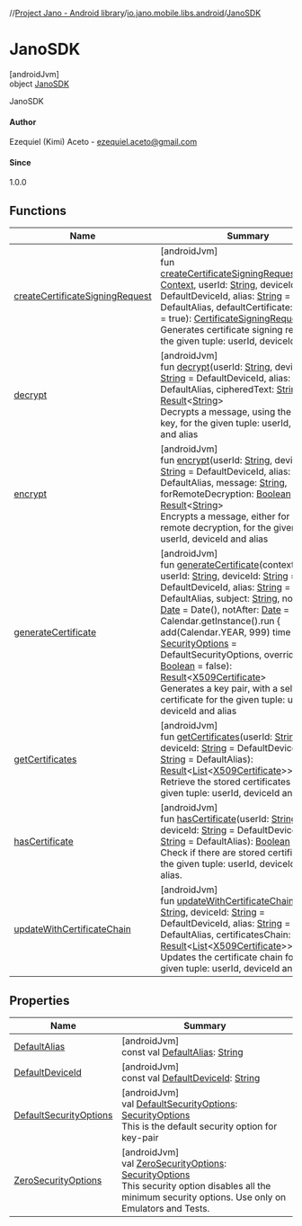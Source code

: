 //[Project Jano - Android library](../../../index.md)/[io.jano.mobile.libs.android](../index.md)/[JanoSDK](index.md)

# JanoSDK

[androidJvm]\
object [JanoSDK](index.md)

JanoSDK

#### Author

Ezequiel (Kimi) Aceto - ezequiel.aceto@gmail.com

#### Since

1.0.0

## Functions

| Name | Summary |
|---|---|
| [createCertificateSigningRequest](create-certificate-signing-request.md) | [androidJvm]<br>fun [createCertificateSigningRequest](create-certificate-signing-request.md)(context: [Context](https://developer.android.com/reference/kotlin/android/content/Context.html), userId: [String](https://kotlinlang.org/api/latest/jvm/stdlib/kotlin/-string/index.html), deviceId: [String](https://kotlinlang.org/api/latest/jvm/stdlib/kotlin/-string/index.html) = DefaultDeviceId, alias: [String](https://kotlinlang.org/api/latest/jvm/stdlib/kotlin/-string/index.html) = DefaultAlias, defaultCertificate: [Boolean](https://kotlinlang.org/api/latest/jvm/stdlib/kotlin/-boolean/index.html) = true): [CertificateSigningRequest](../../io.jano.mobile.libs.android.models/-certificate-signing-request/index.md)<br>Generates certificate signing request for the given tuple: userId, deviceId and alias |
| [decrypt](decrypt.md) | [androidJvm]<br>fun [decrypt](decrypt.md)(userId: [String](https://kotlinlang.org/api/latest/jvm/stdlib/kotlin/-string/index.html), deviceId: [String](https://kotlinlang.org/api/latest/jvm/stdlib/kotlin/-string/index.html) = DefaultDeviceId, alias: [String](https://kotlinlang.org/api/latest/jvm/stdlib/kotlin/-string/index.html) = DefaultAlias, cipheredText: [String](https://kotlinlang.org/api/latest/jvm/stdlib/kotlin/-string/index.html)): [Result](https://kotlinlang.org/api/latest/jvm/stdlib/kotlin/-result/index.html)&lt;[String](https://kotlinlang.org/api/latest/jvm/stdlib/kotlin/-string/index.html)&gt;<br>Decrypts a message, using the public key, for the given tuple: userId, deviceId and alias |
| [encrypt](encrypt.md) | [androidJvm]<br>fun [encrypt](encrypt.md)(userId: [String](https://kotlinlang.org/api/latest/jvm/stdlib/kotlin/-string/index.html), deviceId: [String](https://kotlinlang.org/api/latest/jvm/stdlib/kotlin/-string/index.html) = DefaultDeviceId, alias: [String](https://kotlinlang.org/api/latest/jvm/stdlib/kotlin/-string/index.html) = DefaultAlias, message: [String](https://kotlinlang.org/api/latest/jvm/stdlib/kotlin/-string/index.html), forRemoteDecryption: [Boolean](https://kotlinlang.org/api/latest/jvm/stdlib/kotlin/-boolean/index.html) = true): [Result](https://kotlinlang.org/api/latest/jvm/stdlib/kotlin/-result/index.html)&lt;[String](https://kotlinlang.org/api/latest/jvm/stdlib/kotlin/-string/index.html)&gt;<br>Encrypts a message, either for local or remote decryption, for the given tuple: userId, deviceId and alias |
| [generateCertificate](generate-certificate.md) | [androidJvm]<br>fun [generateCertificate](generate-certificate.md)(context: [Context](https://developer.android.com/reference/kotlin/android/content/Context.html), userId: [String](https://kotlinlang.org/api/latest/jvm/stdlib/kotlin/-string/index.html), deviceId: [String](https://kotlinlang.org/api/latest/jvm/stdlib/kotlin/-string/index.html) = DefaultDeviceId, alias: [String](https://kotlinlang.org/api/latest/jvm/stdlib/kotlin/-string/index.html) = DefaultAlias, subject: [String](https://kotlinlang.org/api/latest/jvm/stdlib/kotlin/-string/index.html), notBefore: [Date](https://developer.android.com/reference/kotlin/java/util/Date.html) = Date(), notAfter: [Date](https://developer.android.com/reference/kotlin/java/util/Date.html) = Calendar.getInstance().run {             add(Calendar.YEAR, 999)             time         }, options: [SecurityOptions](../-security-options/index.md) = DefaultSecurityOptions, override: [Boolean](https://kotlinlang.org/api/latest/jvm/stdlib/kotlin/-boolean/index.html) = false): [Result](https://kotlinlang.org/api/latest/jvm/stdlib/kotlin/-result/index.html)&lt;[X509Certificate](https://developer.android.com/reference/kotlin/java/security/cert/X509Certificate.html)&gt;<br>Generates a key pair, with a self-signed certificate for the given tuple: userId, deviceId and alias |
| [getCertificates](get-certificates.md) | [androidJvm]<br>fun [getCertificates](get-certificates.md)(userId: [String](https://kotlinlang.org/api/latest/jvm/stdlib/kotlin/-string/index.html), deviceId: [String](https://kotlinlang.org/api/latest/jvm/stdlib/kotlin/-string/index.html) = DefaultDeviceId, alias: [String](https://kotlinlang.org/api/latest/jvm/stdlib/kotlin/-string/index.html) = DefaultAlias): [Result](https://kotlinlang.org/api/latest/jvm/stdlib/kotlin/-result/index.html)&lt;[List](https://kotlinlang.org/api/latest/jvm/stdlib/kotlin.collections/-list/index.html)&lt;[X509Certificate](https://developer.android.com/reference/kotlin/java/security/cert/X509Certificate.html)&gt;&gt;<br>Retrieve the stored certificates for the given tuple: userId, deviceId and alias. |
| [hasCertificate](has-certificate.md) | [androidJvm]<br>fun [hasCertificate](has-certificate.md)(userId: [String](https://kotlinlang.org/api/latest/jvm/stdlib/kotlin/-string/index.html), deviceId: [String](https://kotlinlang.org/api/latest/jvm/stdlib/kotlin/-string/index.html) = DefaultDeviceId, alias: [String](https://kotlinlang.org/api/latest/jvm/stdlib/kotlin/-string/index.html) = DefaultAlias): [Boolean](https://kotlinlang.org/api/latest/jvm/stdlib/kotlin/-boolean/index.html)<br>Check if there are stored certificates for the given tuple: userId, deviceId and alias. |
| [updateWithCertificateChain](update-with-certificate-chain.md) | [androidJvm]<br>fun [updateWithCertificateChain](update-with-certificate-chain.md)(userId: [String](https://kotlinlang.org/api/latest/jvm/stdlib/kotlin/-string/index.html), deviceId: [String](https://kotlinlang.org/api/latest/jvm/stdlib/kotlin/-string/index.html) = DefaultDeviceId, alias: [String](https://kotlinlang.org/api/latest/jvm/stdlib/kotlin/-string/index.html) = DefaultAlias, certificatesChain: [String](https://kotlinlang.org/api/latest/jvm/stdlib/kotlin/-string/index.html)): [Result](https://kotlinlang.org/api/latest/jvm/stdlib/kotlin/-result/index.html)&lt;[List](https://kotlinlang.org/api/latest/jvm/stdlib/kotlin.collections/-list/index.html)&lt;[X509Certificate](https://developer.android.com/reference/kotlin/java/security/cert/X509Certificate.html)&gt;&gt;<br>Updates the certificate chain for the given tuple: userId, deviceId and alias |

## Properties

| Name | Summary |
|---|---|
| [DefaultAlias](-default-alias.md) | [androidJvm]<br>const val [DefaultAlias](-default-alias.md): [String](https://kotlinlang.org/api/latest/jvm/stdlib/kotlin/-string/index.html) |
| [DefaultDeviceId](-default-device-id.md) | [androidJvm]<br>const val [DefaultDeviceId](-default-device-id.md): [String](https://kotlinlang.org/api/latest/jvm/stdlib/kotlin/-string/index.html) |
| [DefaultSecurityOptions](-default-security-options.md) | [androidJvm]<br>val [DefaultSecurityOptions](-default-security-options.md): [SecurityOptions](../-security-options/index.md)<br>This is the default security option for key-pair |
| [ZeroSecurityOptions](-zero-security-options.md) | [androidJvm]<br>val [ZeroSecurityOptions](-zero-security-options.md): [SecurityOptions](../-security-options/index.md)<br>This security option disables all the minimum security options. Use only on Emulators and Tests. |
